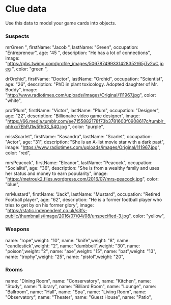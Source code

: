 # Clue data

Use this data to model your game cards into objects.

### Suspects

mrGreen ",
firstName: "Jacob ",
lastName: "Green",
occupation: "Entrepreneur",
age: "45 ",
description: "He has a lot of connections",
image: "https://pbs.twimg.com/profile_images/506787499331428352/65jTv2uC.jpeg ",
color: "green ",

drOrchid",
firstName: "Doctor",
lastName: "Orchid",
occupation: "Scientist",
age: "26",
description: "PhD in plant toxicology. Adopted daughter of Mr. Boddy",
image: "http://www.radiotimes.com/uploads/images/Original/111967.jpg",
color: "white",

profPlum",
firstName: "Victor",
lastName: "Plum",
occupation: "Designer",
age: "22",
description: "Billionaire video game designer",
image: "https://66.media.tumblr.com/ee7155882178f73b3781603f0908617c/tumblr_phhxc7EhPJ1w5fh03_540.jpg ",
color: "purple",

missScarlet",
firstName: "Kasandra",
lastName: "Scarlet",
occupation: "Actor",
age: "31",
description: "She is an A-list movie star with a dark past",
image: "https://www.radiotimes.com/uploads/images/Original/111967.jpg",
color: "red",

mrsPeacock",
firstName: "Eleanor",
lastName: "Peacock",
occupation: "Socialité",
age: "36",
description: "She is from a wealthy family and uses her status and money to earn popularity",
image: "https://metrouk2.files.wordpress.com/2016/07/mrs-peacock.jpg",
color: "blue",

mrMustard",
firstName: "Jack",
lastName: "Mustard",
occupation: "Retired Football player",
age: "62",
description: "He is a former football player who tries to get by on his former glory",
image: "https://static.independent.co.uk/s3fs-public/thumbnails/image/2016/07/04/08/unspecified-3.jpg",
color: "yellow",

### Weapons

name: "rope",weight: "10",
name: "knife",weight: "8",
name: "candlestick",weight: "2",
name: "dumbbell",weight: "30",
name: "poison",weight: "2",
name: "axe",weight: "15",
name: "bat",weight: "13",
name: "trophy",weight: "25",
name: "pistol",weight: "20",

### Rooms

name: "Dining Room",
name: "Conservatory",
name: "Kitchen",
name: "Study",
name: "Library",
name: "Billiard Room",
name: "Lounge",
name: "Ballroom",
name: "Hall",
name: "Spa",
name: "Living Room",
name: "Observatory",
name: "Theater",
name: "Guest House",
name: "Patio",